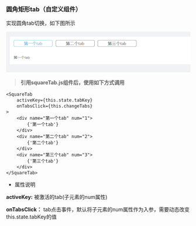 ### 圆角矩形tab（自定义组件）

实现圆角tab切换，如下图所示

![](../../img/squareTab.png)

> **引用squareTab.js组件后，使用如下方式调用**

```
<SquareTab
    activeKey={this.state.tabKey}
    onTabsClick={this.changeTabs}
>
    <div name="第一个tab" num="1">
        {'第一个tab'}
    </div>
    <div name="第二个tab" num="2">
        {'第二个tab'}
    </div>
    <div name="第三个tab" num="3">
        {'第三个tab'}
    </div>
</SquareTab>
```

* 属性说明

**activeKey:**          被激活的tab(子元素的num属性)

**onTabsClick：**        tab点击事件，默认将子元素的num属性作为入参，需要动态改变this.state.tabKey的值
